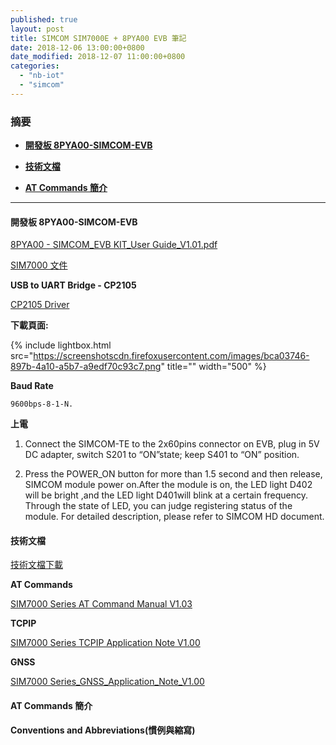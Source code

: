 ```yaml
---
published: true
layout: post
title: SIMCOM SIM7000E + 8PYA00 EVB 筆記
date: 2018-12-06 13:00:00+0800
date_modified: 2018-12-07 11:00:00+0800
categories:
  - "nb-iot"
  - "simcom"
---
```


### **摘要**

- **[開發板 8PYA00-SIMCOM-EVB](#開發板-8pya00-simcom-evb)**

- **[技術文檔](#技術文檔)**

- **[AT Commands 簡介](#at-commands-簡介)**

------    

#### **開發板 8PYA00-SIMCOM-EVB**

[8PYA00 - SIMCOM_EVB KIT_User Guide_V1.01.pdf](http://www.microchip.ua/simcom/LTE/SIM7000/SIM7000A_EVB%20KIT_User%20Guide_170412.pdf)

[SIM7000 文件](https://simcom.ee/documents/?dir=SIM7000E)

**USB to UART Bridge - CP2105**

[CP2105 Driver](https://www.silabs.com/products/development-tools/software/usb-to-uart-bridge-vcp-drivers)

**下載頁面:**

{% include lightbox.html src="https://screenshotscdn.firefoxusercontent.com/images/bca03746-897b-4a10-a5b7-a9edf70c93c7.png" title="" width="500" %}

**Baud Rate**

```
9600bps-8-1-N.
```

**上電**

1. Connect the SIMCOM-TE to the 2x60pins connector on EVB, plug in 5V DC adapter, switch S201 to “ON”state; keep S401 to “ON” position.

2. Press the POWER_ON button for more than 1.5 second and then release, SIMCOM module power on.After the module is on, the LED light D402 will be bright ,and the LED light D401will blink at a certain frequency. Through the state of LED, you can judge registering status of the module. For detailed  description, please refer to SIMCOM HD document.

#### **技術文檔**

[技術文檔下載](http://simcomm2m.com/service/down.aspx?proType=9&type=7&proName=166&time=)

**AT Commands**

[SIM7000 Series AT Command Manual V1.03 ](https://simcom.ee/documents/SIM7000E/SIM7000%20Series_AT%20Command%20Manual_V1.03.pdf)

**TCPIP**

[SIM7000 Series TCPIP Application Note V1.00](http://www.shenzhen2u.com/doc/Module/SIM7000C/SIM7000%20Series_TCPIP_Application%20Note_V1.00.pdf)

**GNSS**

[SIM7000 Series_GNSS_Application_Note_V1.00](https://simcom.ee/documents/SIM7000x/SIM7000%20Series_GNSS_Application%20Note_V1.00.pdf)


#### **AT Commands 簡介**

**Conventions and Abbreviations(慣例與縮寫)**

